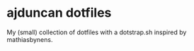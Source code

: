 # ajduncan dotfiles #

My (small) collection of dotfiles with a dotstrap.sh inspired by mathiasbynens.
